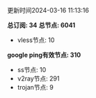 更新时间2024-03-16 11:13:16

**总订阅: 34**
**总节点: 6041**
- vless节点: 10

**google ping有效节点: 310**
- ss节点: 10
- v2ray节点: 291
- trojan节点: 9
